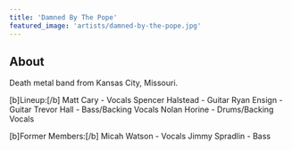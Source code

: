 ```yaml
---
title: 'Damned By The Pope'
featured_image: 'artists/damned-by-the-pope.jpg'
---
```


## About

Death metal band from Kansas City, Missouri.

[b]Lineup:[/b]
Matt Cary - Vocals
Spencer Halstead - Guitar
Ryan Ensign - Guitar
Trevor Hall - Bass/Backing Vocals
Nolan Horine - Drums/Backing Vocals

[b]Former Members:[/b]
Micah Watson - Vocals
Jimmy Spradlin - Bass
